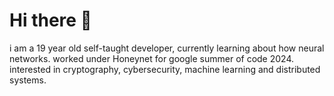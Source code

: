 # Hi there 👋
i am a 19 year old self-taught developer, currently learning about how neural networks. worked under Honeynet for google summer of code 2024. interested in cryptography, cybersecurity, machine learning and distributed systems.

